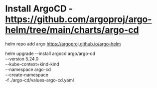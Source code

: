 # Install ArgoCD - https://github.com/argoproj/argo-helm/tree/main/charts/argo-cd

helm repo add argo https://argoproj.github.io/argo-helm

helm upgrade --install argocd argo/argo-cd \
 --version 5.24.0 \
 --kube-context=kind-kind \
 --namespace argo-cd \
 --create-namespace \
 -f ./argo-cd/values-argo-cd.yaml
